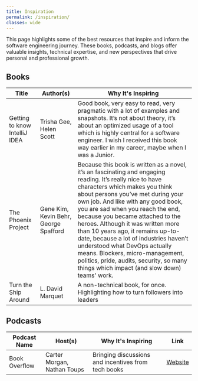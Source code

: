```yaml
---
title: Inspiration
permalink: /inspiration/
classes: wide
---
```


This page highlights some of the best resources that inspire and inform the software engineering journey. These books,
podcasts, and blogs offer valuable insights, technical expertise, and new perspectives that drive personal and
professional growth.

## <i class="fas fa-book"></i> Books

| **Title**                     | **Author(s)**                         | **Why It's Inspiring**                                                                                                                                                                                                                                                                                                                                                                                                                                                                                                                                                            |
|-------------------------------|---------------------------------------|-----------------------------------------------------------------------------------------------------------------------------------------------------------------------------------------------------------------------------------------------------------------------------------------------------------------------------------------------------------------------------------------------------------------------------------------------------------------------------------------------------------------------------------------------------------------------------------|
| Getting to know IntelliJ IDEA | Trisha Gee, Helen Scott               | Good book, very easy to read, very pragmatic with a lot of examples and snapshots. It’s not about theory, it’s about an optimized usage of a tool which is highly central for a software engineer. I wish I received this book way earlier in my career, maybe when I was a Junior.                                                                                                                                                                                                                                                                                               |
| The Phoenix Project           | Gene Kim, Kevin Behr, George Spafford | Because this book is written as a novel, it’s an fascinating and engaging reading. It’s really nice to have characters which makes you think about persons you’ve met during your own job. And like with any good book, you are sad when you reach the end, because you became attached to the heroes. Although it was written more than 10 years ago, it remains up-to-date, because a lot of industries haven’t understood what DevOps actually means. Blockers, micro-management, politics, pride, audits, security, so many things which impact (and slow down) teams' work.  |
| Turn the Ship Around          | L. David Marquet                      | A non-technical book, for once. Highlighting how to turn followers into leaders                                                                                                                                                                                                                                                                                                                                                                                                                                                                                                   |

## <i class="fas fa-podcast"></i> Podcasts

| **Podcast Name** | **Host(s)**                 | **Why It's Inspiring**                              | **Link**                                |
|------------------|-----------------------------|-----------------------------------------------------|-----------------------------------------|
| Book Overflow    | Carter Morgan, Nathan Toups | Bringing discussions and incentives from tech books | [Website](https://www.bookoverflow.io/) |
